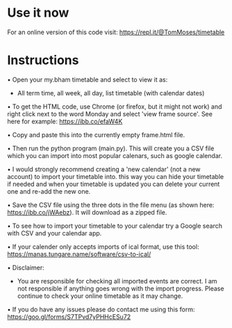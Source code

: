 # Use it now

For an online version of this code visit: https://repl.it/@TomMoses/timetable

# Instructions

• Open your my.bham timetable and select to view it as:
  - All term time, all week, all day, list timetable (with calendar dates)

• To get the HTML code, use Chrome (or firefox, but it might not work) and right click next to the word Monday and select 'view frame source'. See here for example: https://ibb.co/efaW4K

• Copy and paste this into the currently empty frame.html file.

• Then run the python program (main.py). This will create you a CSV file which you can import into most popular calenars, such as google calendar. 

• I would strongly recommend creating a 'new calendar' (not a new account) to import your timetable into. this way you can hide your timetable if needed and when your timetable is updated you can delete your current one and re-add the new one.

• Save the CSV file using the three dots in the file menu (as shown here: https://ibb.co/jWAebz). It will download as a zipped file.

• To see how to import your timetable to your calendar try a Google search with CSV and your calendar app.

• If your calender only accepts imports of ical format, use this tool: https://manas.tungare.name/software/csv-to-ical/

• Disclaimer:
  - You are responsible for checking all imported events are correct. I am not responsible if anything goes wrong with the import progress. Please continue to check your online timetable as it may change.

• If you do have any issues please do contact me using this form: https://goo.gl/forms/S7TPvd7yPHHcESu72
